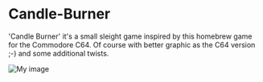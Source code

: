 # Candle-Burner

'Candle Burner' it's a small sleight game inspired by this homebrew game for the Commodore C64.
Of course with better graphic as the C64 version ;-) and some additional twists. 

![My image](http://uzebox.org/wiki/images/thumb/0/05/Candle_burner.png/480px-Candle_burner.png)
